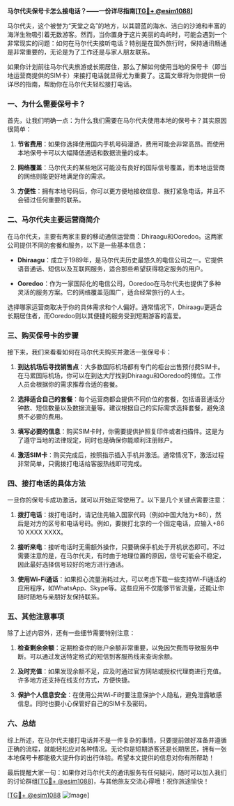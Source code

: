**马尔代夫保号卡怎么接电话？——一份详尽指南[[TG💪+ @esim1088](https://t.me/s/esim1088)]**

马尔代夫，这个被誉为“天堂之岛”的地方，以其碧蓝的海水、洁白的沙滩和丰富的海洋生物吸引着无数游客。然而，当你置身于这片美丽的岛屿时，可能会遇到一个非常现实的问题：如何在马尔代夫接听电话？特别是在国外旅行时，保持通讯畅通是非常重要的，无论是为了工作还是与家人朋友联系。

如果你计划前往马尔代夫旅游或长期居住，那么了解如何使用当地的保号卡（即当地运营商提供的SIM卡）来接打电话就显得尤为重要了。这篇文章将为你提供一份详尽的指南，帮助你在马尔代夫轻松接打电话。

### 一、为什么需要保号卡？

首先，让我们明确一点：为什么我们需要在马尔代夫使用本地的保号卡？其实原因很简单：

1. **节省费用**：如果你选择使用国内手机号码漫游，费用可能会非常高昂。而使用本地保号卡可以大幅降低通话和数据流量的成本。
   
2. **网络覆盖**：马尔代夫的某些地区可能没有良好的国际信号覆盖，而本地运营商的网络则能更好地满足你的需求。

3. **方便性**：拥有本地号码后，你可以更方便地接收信息、拨打紧急电话，并且不会错过任何重要的联系。

### 二、马尔代夫主要运营商简介

在马尔代夫，主要有两家主要的移动通信运营商：Dhiraagu和Ooredoo。这两家公司提供不同的套餐和服务，以下是一些基本信息：

- **Dhiraagu**：成立于1989年，是马尔代夫历史最悠久的电信公司之一。它提供语音通话、短信以及互联网服务，适合那些希望获得稳定服务的用户。
  
- **Ooredoo**：作为一家国际化的电信公司，Ooredoo在马尔代夫也提供了多种灵活的服务方案。它的网络覆盖范围广，适合经常旅行的人士。

选择哪家运营商取决于你的具体需求和个人偏好。通常情况下，Dhiraagu更适合长期居住者，而Ooredoo则以其便捷的服务受到短期游客的喜爱。

### 三、购买保号卡的步骤

接下来，我们来看看如何在马尔代夫购买并激活一张保号卡：

1. **到达机场后寻找销售点**：大多数国际机场都有专门的柜台出售预付费SIM卡。在马累国际机场，你可以在到达大厅找到Dhiraagu和Ooredoo的摊位。工作人员会根据你的需求推荐合适的套餐。

2. **选择适合自己的套餐**：每个运营商都会提供不同价位的套餐，包括语音通话分钟数、短信数量以及数据流量等。建议根据自己的实际需求选择套餐，避免浪费不必要的费用。

3. **填写必要的信息**：购买SIM卡时，你需要提供护照复印件或者扫描件。这是为了遵守当地的法律规定，同时也是确保你能顺利注册账户。

4. **激活SIM卡**：购买完成后，按照指示插入手机并激活。通常情况下，激活过程非常简单，只需拨打电话给客服热线即可完成。

### 四、接打电话的具体方法

一旦你的保号卡成功激活，就可以开始正常使用了。以下是几个关键点需要注意：

1. **拨打电话**：拨打电话时，请记住先输入国家代码（例如中国大陆为+86），然后是对方的区号和电话号码。例如，要拨打北京的一个固定电话，应输入+86 10 XXXX XXXX。

2. **接听来电**：接听电话时无需额外操作，只要确保手机处于开机状态即可。不过需要注意的是，在马尔代夫，有时由于地理位置的原因，信号可能会不稳定，因此最好选择信号较好的地方进行通话。

3. **使用Wi-Fi通话**：如果担心流量消耗过大，可以考虑下载一些支持Wi-Fi通话的应用程序，如WhatsApp、Skype等。这些应用不仅能够节省流量，还能让你随时随地与亲朋好友保持联系。

### 五、其他注意事项

除了上述内容外，还有一些细节需要特别注意：

1. **检查剩余余额**：定期检查你的账户余额非常重要，以免因欠费而导致服务中断。可以通过发送特定格式的短信到客服热线来查询余额。

2. **及时充值**：如果发现余额不足，应及时通过官方网站或授权代理商进行充值。许多地方还支持在线支付方式，方便快捷。

3. **保护个人信息安全**：在使用公共Wi-Fi时要注意保护个人隐私，避免泄露敏感信息。同时也要小心保管好自己的SIM卡及密码。

### 六、总结

综上所述，在马尔代夫接打电话并不是一件复杂的事情，只要提前做好准备并遵循正确的流程，就能轻松应对各种情况。无论你是短期游客还是长期居民，拥有一张本地保号卡都能极大提升你的出行体验。希望本文提供的信息对你有所帮助！

最后提醒大家一句：如果你对马尔代夫的通讯服务有任何疑问，随时可以加入我们的讨论群组[[TG💪+ @esim1088](https://t.me/s/esim1088)]，与其他旅友交流心得哦！祝你旅途愉快！

[[TG💪+ @esim1088](https://t.me/s/esim1088) ![Image](https://i.postimg.cc/4NQfJmqS/Snipaste-2025-05-13-00-14-12.png)]